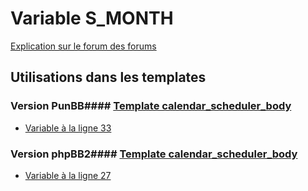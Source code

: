 # Variable S_MONTH
[Explication sur le forum des forums](http://forum.forumactif.com/t294113-listing-des-variables#S_MONTH)
## Utilisations dans les templates
### Version PunBB#### [Template calendar_scheduler_body](punbb/calendar_scheduler_body.md)
* [Variable à la ligne 33](../punbb/calendar_scheduler_body.tpl#L33)
### Version phpBB2#### [Template calendar_scheduler_body](subsilver/calendar_scheduler_body.md)
* [Variable à la ligne 27](../subsilver/calendar_scheduler_body.tpl#L27)